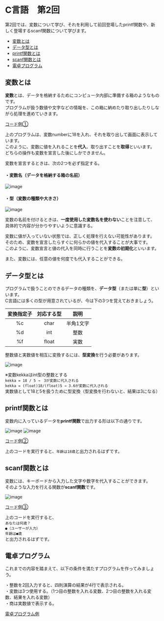 # C言語　第2回　
第2回では、変数について学び、それを利用して前回登場したprintf関数や、新しく登場するscanf関数について学びます。
     
  - [変数とは](#変数とは)  
  - [データ型とは](#データ型とは)
  - [printf関数とは](#printf関数とは)
  - [scanf関数とは](#scanf関数とは)
  - [電卓プログラム](#電卓プログラム)
  
  
## 変数とは 
**変数**とは、データを格納するためにコンピュータ内部に準備する箱のようなものです。  
プログラムが扱う数値や文字などの情報を、この箱に納めたり取り出したりしながら処理を進めていきます。

[コード例①](pc_code_2_01.md)

上のプログラムは、変数numberに18を入れ、それを取り出して画面に表示しています。  
このように、変数に値を入れることを**代入**、取り出すことを**取得**といいます。  
どちらの操作も変数を宣言した後にしかできません。


変数を宣言するときは、次の2つを必ず指定する。　　
#### ・変数名（データを格納する箱の名前）
![image](https://user-images.githubusercontent.com/84606676/177672152-8da9f7e8-7ce1-4242-bf3e-f683e6b58169.png)

#### ・型（変数の種類や大きさ）
![image](https://user-images.githubusercontent.com/84606676/177672287-1cc305dd-51a3-4ab1-bb6a-e9c0093300b7.png)

変数の名前を付けるときは、**一度使用した変数名を使わない**ことを注意して、  
具体的で内容が分かりやすいように意識する。

変数に値が入っていない状態では、正しく処理を行えない可能性があります。  
そのため、変数を宣言したらすぐに何らかの値を代入することが大事です。  
このように、変数宣言と値の代入を同時に行うことを**変数の初期化**といいます。  

また、変数には、任意の値を何度でも代入することができる。

## データ型とは

プログラムで扱うことのできるデータの種類を、**データ型**（または単に**型**）といいます。  
C言語には多くの型が用意されているが、今は下の3つを覚えておきましょう。  

|変換指定子|対応する型|説明|
|:---:| :---: | :---: |
|%c|char|半角1文字|
|%d|int|整数|
|%f|float|実数|

 整数値と実数値を相互に変換するには、**型変換**を行う必要があります。  
 
 ![image](https://user-images.githubusercontent.com/84606676/177674504-51d19f5b-5cb9-4fdd-996d-9eeca31030e0.png)

※変数kekkaはint型の整数とする  
`kekka = 18 / 5 →　3が変数に代入される `  
`kekka = (float)18/(float)5 → 3.6が変数に代入される  `    
実数値として18と5を扱うために型変換（型変換を行わないと、結果は3になる）

## printf関数とは
変数内に入っているデータを**printf関数**で出力する形は以下の通りです。

![image](https://user-images.githubusercontent.com/84606676/177676300-5229e5c2-1664-43d8-b0c9-1a7df4c33cd4.png)
![image](https://user-images.githubusercontent.com/84606676/177676320-13cf8ebc-9e10-4942-b6c6-055b6ba368ec.png)

[コード例②](pc_code_2_02.md)

上のコードを実行すると、`年齢は18歳`と出力されるはずです。  

## scanf関数とは
  変数には、キーボードから入力した文字や数字を代入することができます。  
  そのような入力を行える関数が**scanf関数**です。  
  
![image](https://user-images.githubusercontent.com/84606676/177677669-d2489820-55df-47ab-9440-b51a80f84891.png)  

[コード例③](pc_code_2_03.md)  

上のコードを実行すると、  
`あなたは何歳？`  
`●（ユーザーが入力）`  
`年齢は●歳`  
と出力されるはずです。

## 電卓プログラム
これまでの内容を踏まえて、以下の条件を満たすプログラムを作ってみましょう。  

・整数を2回入力すると、四則演算の結果が4行で表示される。  
・変数は3つ使用する。（1つ目の整数を入れる変数、2つ目の整数を入れる変数、結果を入れる変数）  
・商は実数値で表示する。  

[電卓プログラム例](pc_code_2_04.md)
